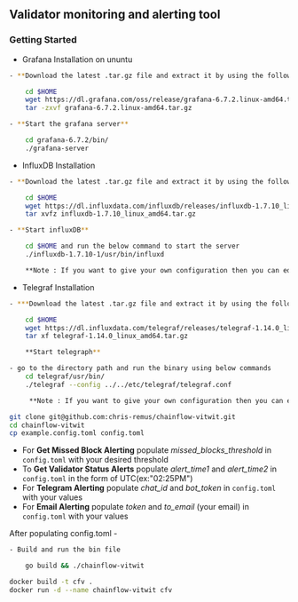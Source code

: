 ## Validator monitoring and alerting tool

### Getting Started

- Grafana Installation on ununtu

```sh
- **Download the latest .tar.gz file and extract it by using the following commands**

    cd $HOME
    wget https://dl.grafana.com/oss/release/grafana-6.7.2.linux-amd64.tar.gz
    tar -zxvf grafana-6.7.2.linux-amd64.tar.gz

- **Start the grafana server**

    cd grafana-6.7.2/bin/
    ./grafana-server

```

- InfluxDB Installation

```sh
- **Download the latest .tar.gz file and extract it by using the following commands**

    cd $HOME
    wget https://dl.influxdata.com/influxdb/releases/influxdb-1.7.10_linux_amd64.tar.gz
    tar xvfz influxdb-1.7.10_linux_amd64.tar.gz

- **Start influxDB**

    cd $HOME and run the below command to start the server
    ./influxdb-1.7.10-1/usr/bin/influxd

    **Note : If you want to give your own configuration then you can edit the influxdb.conf file which is in the path /influxdb-1.7.10-1/etc/influxdb and do not forget to restart the server after every change in configuration file.**
```
- Telegraf Installation

```sh
- ***Download the latest .tar.gz file and extract it by using the following commands***

    cd $HOME
    wget https://dl.influxdata.com/telegraf/releases/telegraf-1.14.0_linux_amd64.tar.gz
    tar xf telegraf-1.14.0_linux_amd64.tar.gz

    **Start telegraph**

- go to the directory path and run the binary using below commands
    cd telegraf/usr/bin/
    ./telegraf --config ../../etc/telegraf/telegraf.conf

     **Note : If you want to give your own configuration then you can edit the telegraf.conf file which is in the path telegraf/etc/telegraf/telegraf.conf and do not forget to restart the server after every change in configuration file.**
```

```bash
git clone git@github.com:chris-remus/chainflow-vitwit.git
cd chainflow-vitwit
cp example.config.toml config.toml
```

- For **Get Missed Block Alerting** populate *missed_blocks_threshold* in `config.toml` with your desired threshold
- To **Get Validator Status Alerts** populate *alert_time1* and *alert_time2* in `config.toml` in the form of UTC(ex:"02:25PM")
- For **Telegram Alerting** populate *chat_id* and *bot_token* in `config.toml` with your values
- For **Email Alerting** populate *token* and *to_email* (your email) in `config.toml` with your values

After populating config.toml -

```bash
- Build and run the bin file

    go build && ./chainflow-vitwit
```

```bash
docker build -t cfv .
docker run -d --name chainflow-vitwit cfv
```
